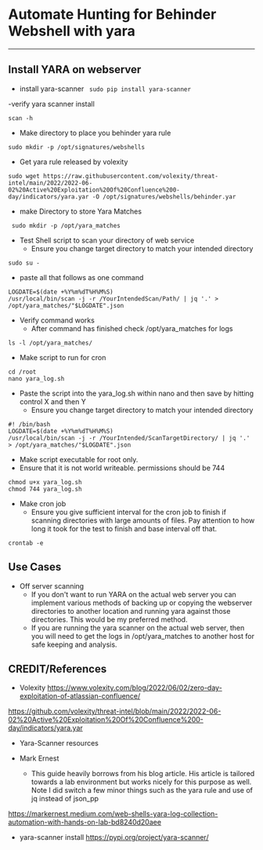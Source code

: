 # Automate Hunting for Behinder Webshell with yara
---

## Install YARA on webserver
- install yara-scanner
` sudo pip install yara-scanner`

-verify yara scanner install

`scan -h`

- Make directory to place you behinder yara rule

`sudo mkdir -p /opt/signatures/webshells`

- Get yara rule released by volexity
```
sudo wget https://raw.githubusercontent.com/volexity/threat-intel/main/2022/2022-06-02%20Active%20Exploitation%20Of%20Confluence%200-day/indicators/yara.yar -O /opt/signatures/webshells/behinder.yar
```
- make Directory to store Yara Matches

` sudo mkdir -p /opt/yara_matches`

- Test Shell script to scan your directory of web service
  - Ensure you change target directory to match your intended directory

```
sudo su -
```
- paste all that follows as one command
```
LOGDATE=$(date +%Y%m%dT%H%M%S)
/usr/local/bin/scan -j -r /YourIntendedScan/Path/ | jq '.' > /opt/yara_matches/"$LOGDATE".json
```

- Verify command works
  - After command has finished check /opt/yara_matches for logs
```
ls -l /opt/yara_matches/
```

- Make script to run for cron

```
cd /root
nano yara_log.sh
```

- Paste the script into the yara_log.sh within nano and then save by hitting control X and then Y
  - Ensure you change target directory to match your intended directory


```
#! /bin/bash
LOGDATE=$(date +%Y%m%dT%H%M%S)                                                                                            
/usr/local/bin/scan -j -r /YourIntended/ScanTargetDirectory/ | jq '.' > /opt/yara_matches/"$LOGDATE".json
```

- Make script executable for root only. 
- Ensure that it is not world writeable.  permissions should be 744

```
chmod u+x yara_log.sh
chmod 744 yara_log.sh
```
- Make cron job
  - Ensure you give sufficient interval for the cron job to finish if scanning directories with large amounts of files. Pay attention to how long it took for the test to finish and base interval off that. 

```
crontab -e
```
## Use Cases

- Off server scanning
  - If you don't want to run YARA on the actual web server you can implement various methods of backing up or copying the webserver directories to another location and running yara against those directories.  This would be my preferred method.
  - If you are running the yara scanner on the actual web server, then you will need to get the logs in /opt/yara_matches to another host for safe keeping and analysis. 

## CREDIT/References
- Volexity
https://www.volexity.com/blog/2022/06/02/zero-day-exploitation-of-atlassian-confluence/

https://github.com/volexity/threat-intel/blob/main/2022/2022-06-02%20Active%20Exploitation%20Of%20Confluence%200-day/indicators/yara.yar

- Yara-Scanner resources

- Mark Ernest
  - This guide heavily borrows from his blog article. His article is tailored towards a lab environment but works nicely for this purpose as well.  Note I did switch a few minor things such as the yara rule and use of jq instead of json_pp

https://markernest.medium.com/web-shells-yara-log-collection-automation-with-hands-on-lab-bd8240d20aee

- yara-scanner install 
https://pypi.org/project/yara-scanner/